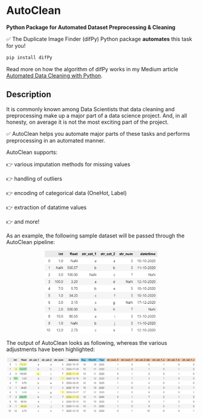 # AutoClean

**Python Package for Automated Dataset Preprocessing & Cleaning**

:white_check_mark: The Duplicate Image Finder (difPy) Python package **automates** this task for you!

```python
pip install difPy
```

Read more on how the algorithm of difPy works in my Medium article [Automated Data Cleaning with Python](link).

## Description
It is commonly known among Data Scientists that data cleaning and preprocessing make up a major part of a data science project. And, in all honesty, on average it is not the most exciting part of the project.

:white_check_mark: AutoClean helps you automate major parts of these tasks and performs preprocessing in an automated manner.

AutoClean supports:

:point_right: various imputation methods for missing values

:point_right: handling of outliers

:point_right: encoding of categorical data (OneHot, Label)

:point_right: extraction of datatime values
 
:point_right: and more!

As an example, the following sample dataset will be passed through the AutoClean pipeline:

<p align="center">
  <img src="Misc/sample_data.png" width="300" title="Example Output: Duplicate Image Finder">
</p>

 The output of AutoClean looks as following, whereas the various adjustments have been highlighted:

 <p align="center">
  <img src="Misc/sample_data_output.png" width="500" title="Example Output: Duplicate Image Finder">
</p>